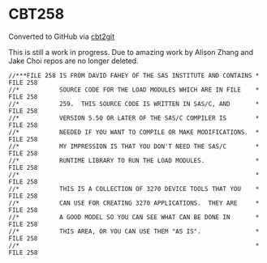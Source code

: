 # CBT258
Converted to GitHub via [cbt2git](https://github.com/wizardofzos/cbt2git)

This is still a work in progress. 
Due to amazing work by Alison Zhang and Jake Choi repos are no longer deleted.

```
//***FILE 258 IS FROM DAVID FAHEY OF THE SAS INSTITUTE AND CONTAINS *   FILE 258
//*           SOURCE CODE FOR THE LOAD MODULES WHICH ARE IN FILE    *   FILE 258
//*           259.  THIS SOURCE CODE IS WRITTEN IN SAS/C, AND       *   FILE 258
//*           VERSION 5.50 OR LATER OF THE SAS/C COMPILER IS        *   FILE 258
//*           NEEDED IF YOU WANT TO COMPILE OR MAKE MODIFICATIONS.  *   FILE 258
//*           MY IMPRESSION IS THAT YOU DON'T NEED THE SAS/C        *   FILE 258
//*           RUNTIME LIBRARY TO RUN THE LOAD MODULES.              *   FILE 258
//*                                                                 *   FILE 258
//*           THIS IS A COLLECTION OF 3270 DEVICE TOOLS THAT YOU    *   FILE 258
//*           CAN USE FOR CREATING 3270 APPLICATIONS.  THEY ARE     *   FILE 258
//*           A GOOD MODEL SO YOU CAN SEE WHAT CAN BE DONE IN       *   FILE 258
//*           THIS AREA, OR YOU CAN USE THEM "AS IS".               *   FILE 258
//*                                                                 *   FILE 258
```
